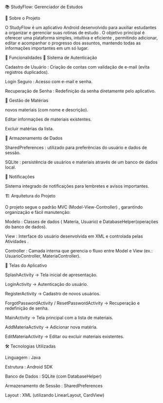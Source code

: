 📚 StudyFlow: Gerenciador de Estudos

📖 Sobre o Projeto

O StudyFlow é um aplicativo Android desenvolvido para auxiliar estudantes a organizar e gerenciar suas rotinas de estudo .
O objetivo principal é oferecer uma plataforma simples, intuitiva e eficiente , permitindo adicionar, editar e acompanhar o progresso dos assuntos, mantendo todas as informações importantes em um só lugar.

🚀 Funcionalidades
🔐 Sistema de Autenticação

Cadastro de Usuário : Criação de contas com validação de e-mail (evita registros duplicados).

Login Seguro : Acesso com e-mail e senha.

Recuperação de Senha : Redefinição da senha diretamente pelo aplicativo.

📘 Gestão de Matérias

novos materiais (com nome e descrição).

Editar informações de materiais existentes.

Excluir matérias da lista.

💾 Armazenamento de Dados

SharedPreferences : utilizado para preferências do usuário e dados de sessão.

SQLite : persistência de usuários e materiais através de um banco de dados local.

🔔 Notificações

Sistema integrado de notificações para lembretes e avisos importantes.

🏗️ Arquitetura do Projeto

O projeto segue o padrão MVC (Model-View-Controller) , garantindo organização e fácil manutenção:

Modelo :
Classes de dados ( Materia, Usuario) e DatabaseHelper(operações do banco de dados).

View :
Interface do usuário desenvolvida em XML e controlada pelas Atividades .

Controller :
Camada interna que gerencia o fluxo entre Model e View (ex.: UsuarioController, MateriaController).

📱 Telas do Aplicativo

SplashActivity → Tela inicial de apresentação.

LoginActivity → Autenticação do usuário.

RegisterActivity → Cadastro de novos usuários.

ForgotPasswordActivity / ResetPasswordActivity → Recuperação e redefinição de senha.

MainActivity → Tela principal com a lista de materiais.

AddMateriaActivity → Adicionar nova matéria.

EditMateriaActivity → Editar ou excluir materiais existentes.

🛠️ Tecnologias Utilizadas

Linguagem : Java

Estrutura : Android SDK

Banco de Dados : SQLite (com DatabaseHelper)

Armazenamento de Sessão : SharedPreferences

Layout : XML (utilizando LinearLayout, CardView)

